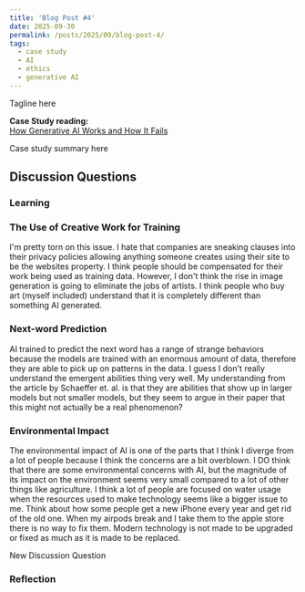 ```yaml
---
title: 'Blog Post #4'
date: 2025-09-30
permalink: /posts/2025/09/blog-post-4/
tags:
  - case study
  - AI
  - ethics
  - generative AI
---
```


Tagline here

**Case Study reading:**  
[How Generative AI Works and How It Fails](https://mit-serc.pubpub.org/pub/f3o5mpn6/release/1?readingCollection=3a6c54f1)


Case study summary here

Discussion Questions
---
### Learning

### The Use of Creative Work for Training
I'm pretty torn on this issue. I hate that companies are sneaking clauses into their privacy policies allowing anything someone creates using their site to be the websites property. I think people should be compensated for their work being used as training data. However, I don't think the rise in image generation is going to eliminate the jobs of artists. I think people who buy art (myself included) understand that it is completely different than something AI generated. 

### Next-word Prediction
AI trained to predict the next word has a range of strange behaviors because the models are trained with an enormous amount of data, therefore they are able to pick up on patterns in the data. I guess I don't really understand the emergent abilities thing very well. My understanding from the article by Schaeffer et. al. is that they are abilities that show up in larger models but not smaller models, but they seem to argue in their paper that this might not actually be a real phenomenon? 

### Environmental Impact
The environmental impact of AI is one of the parts that I think I diverge from a lot of people because I think the concerns are a bit overblown. I DO think that there are some environmental concerns with AI, but the magnitude of its impact on the environment seems very small compared to a lot of other things like agriculture. I think a lot of people are focused on water usage when the resources used to make technology seems like a bigger issue to me. Think about how some people get a new iPhone every year and get rid of the old one. When my airpods break and I take them to the apple store there is no way to fix them. Modern technology is not made to be upgraded or fixed as much as it is made to be replaced. 

New Discussion Question

### Reflection
